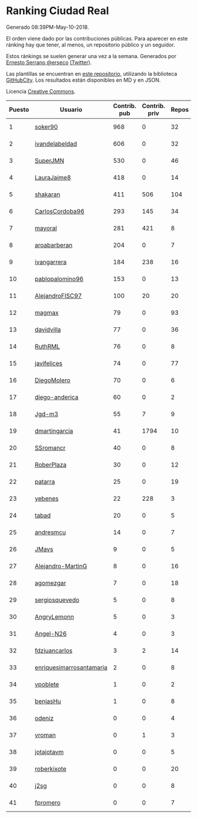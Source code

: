 # Ranking Ciudad Real

Generado 08:39PM-May-10-2018.

El orden viene dado por las contribuciones públicas. Para aparecer en este ránking hay que tener, al menos, un repositorio público y un seguidor.

Estos ránkings se suelen generar una vez a la semana. Generados por [Ernesto Serrano @erseco](https://github.com/erseco/) [(Twitter)](https://twitter.com/erseco).

Las plantillas se encuentran en [este repositorio](https://github.com/iblancasa/GH-Spanish-Ranking), utilizando la biblioteca [GitHubCity](https://github.com/iblancasa/GitHubCity). Los resultados están disponibles en MD y en JSON.

Licencia [Creative Commons](https://creativecommons.org/licenses/by/4.0/).

| Puesto   |  Usuario  | Contrib. pub | Contrib. priv |Repos| Followers | Desde |  Avatar  |
|----------|-----------|--------------|---------------|-----|-----------|-------|----------|
|1|[soker90](https://github.com/soker90)|968|0|32|5|2014-08-03|![soker90](https://avatars0.githubusercontent.com/u/8345188)|
|2|[ivandelabeldad](https://github.com/ivandelabeldad)|606|0|32|11|2014-12-27|![ivandelabeldad](https://avatars3.githubusercontent.com/u/10326536)|
|3|[SuperJMN](https://github.com/SuperJMN)|530|0|46|36|2012-12-23|![SuperJMN](https://avatars0.githubusercontent.com/u/3109851)|
|4|[LauraJaime8](https://github.com/LauraJaime8)|418|0|14|5|2016-09-27|![LauraJaime8](https://avatars3.githubusercontent.com/u/22475540)|
|5|[shakaran](https://github.com/shakaran)|411|506|104|26|2008-06-19|![shakaran](https://avatars0.githubusercontent.com/u/14254)|
|6|[CarlosCordoba96](https://github.com/CarlosCordoba96)|293|145|34|21|2016-09-28|![CarlosCordoba96](https://avatars3.githubusercontent.com/u/22503199)|
|7|[mayoral](https://github.com/mayoral)|281|421|8|32|2008-04-06|![mayoral](https://avatars0.githubusercontent.com/u/5371)|
|8|[aroabarberan](https://github.com/aroabarberan)|204|0|7|2|2016-07-02|![aroabarberan](https://avatars0.githubusercontent.com/u/20259992)|
|9|[ivangarrera](https://github.com/ivangarrera)|184|238|16|2|2015-12-11|![ivangarrera](https://avatars0.githubusercontent.com/u/16254826)|
|10|[pablopalomino96](https://github.com/pablopalomino96)|153|0|13|4|2016-10-06|![pablopalomino96](https://avatars0.githubusercontent.com/u/22655548)|
|11|[AlejandroFISC97](https://github.com/AlejandroFISC97)|100|20|20|8|2017-02-19|![AlejandroFISC97](https://avatars2.githubusercontent.com/u/25884198)|
|12|[magmax](https://github.com/magmax)|79|0|93|41|2011-01-26|![magmax](https://avatars3.githubusercontent.com/u/584026)|
|13|[davidvilla](https://github.com/davidvilla)|77|0|36|16|2011-06-08|![davidvilla](https://avatars2.githubusercontent.com/u/838459)|
|14|[RuthRML](https://github.com/RuthRML)|76|0|8|7|2016-09-28|![RuthRML](https://avatars0.githubusercontent.com/u/22493098)|
|15|[javifelices](https://github.com/javifelices)|74|0|77|15|2013-02-24|![javifelices](https://avatars3.githubusercontent.com/u/3685015)|
|16|[DiegoMolero](https://github.com/DiegoMolero)|70|0|6|8|2015-09-28|![DiegoMolero](https://avatars2.githubusercontent.com/u/14870400)|
|17|[diego-anderica](https://github.com/diego-anderica)|60|0|2|4|2016-09-20|![diego-anderica](https://avatars3.githubusercontent.com/u/22325064)|
|18|[Jgd-m3](https://github.com/Jgd-m3)|55|7|9|2|2017-03-21|![Jgd-m3](https://avatars3.githubusercontent.com/u/26570829)|
|19|[dmartingarcia](https://github.com/dmartingarcia)|41|1794|10|9|2015-03-16|![dmartingarcia](https://avatars1.githubusercontent.com/u/11503528)|
|20|[SSromancr](https://github.com/SSromancr)|40|0|8|3|2017-02-27|![SSromancr](https://avatars1.githubusercontent.com/u/26056669)|
|21|[RoberPlaza](https://github.com/RoberPlaza)|30|0|12|5|2018-02-19|![RoberPlaza](https://avatars2.githubusercontent.com/u/36627781)|
|22|[patarra](https://github.com/patarra)|25|0|19|4|2012-09-04|![patarra](https://avatars1.githubusercontent.com/u/2276101)|
|23|[yebenes](https://github.com/yebenes)|22|228|3|18|2011-10-08|![yebenes](https://avatars1.githubusercontent.com/u/1112888)|
|24|[tabad](https://github.com/tabad)|20|0|5|4|2012-08-20|![tabad](https://avatars2.githubusercontent.com/u/2183103)|
|25|[andresmcu](https://github.com/andresmcu)|14|0|7|2|2014-04-01|![andresmcu](https://avatars2.githubusercontent.com/u/7127924)|
|26|[JMavs](https://github.com/JMavs)|9|0|5|6|2015-09-11|![JMavs](https://avatars1.githubusercontent.com/u/14231017)|
|27|[Alejandro-MartinG](https://github.com/Alejandro-MartinG)|8|0|16|6|2015-09-05|![Alejandro-MartinG](https://avatars2.githubusercontent.com/u/14140693)|
|28|[agomezgar](https://github.com/agomezgar)|7|0|18|17|2015-02-18|![agomezgar](https://avatars0.githubusercontent.com/u/11057399)|
|29|[sergiosquevedo](https://github.com/sergiosquevedo)|5|0|8|15|2012-04-28|![sergiosquevedo](https://avatars3.githubusercontent.com/u/1688176)|
|30|[AngryLemonn](https://github.com/AngryLemonn)|5|0|3|9|2014-02-19|![AngryLemonn](https://avatars2.githubusercontent.com/u/6731364)|
|31|[Angel-N26](https://github.com/Angel-N26)|4|0|3|2|2017-09-27|![Angel-N26](https://avatars2.githubusercontent.com/u/32328176)|
|32|[fdzjuancarlos](https://github.com/fdzjuancarlos)|3|2|14|2|2013-09-27|![fdzjuancarlos](https://avatars3.githubusercontent.com/u/5560118)|
|33|[enriquesimarrosantamaria](https://github.com/enriquesimarrosantamaria)|2|0|8|6|2015-10-19|![enriquesimarrosantamaria](https://avatars0.githubusercontent.com/u/15198291)|
|34|[vpoblete](https://github.com/vpoblete)|1|0|2|2|2012-08-23|![vpoblete](https://avatars1.githubusercontent.com/u/2203544)|
|35|[benjasHu](https://github.com/benjasHu)|1|0|8|3|2014-09-28|![benjasHu](https://avatars2.githubusercontent.com/u/8950146)|
|36|[odeniz](https://github.com/odeniz)|0|0|4|2|2013-02-19|![odeniz](https://avatars2.githubusercontent.com/u/3634016)|
|37|[vroman](https://github.com/vroman)|0|1|3|8|2009-01-09|![vroman](https://avatars3.githubusercontent.com/u/45230)|
|38|[jotajotavm](https://github.com/jotajotavm)|0|0|5|57|2013-12-10|![jotajotavm](https://avatars3.githubusercontent.com/u/6154935)|
|39|[roberkixote](https://github.com/roberkixote)|0|0|20|4|2011-02-10|![roberkixote](https://avatars3.githubusercontent.com/u/610447)|
|40|[j2sg](https://github.com/j2sg)|0|0|8|2|2011-03-18|![j2sg](https://avatars3.githubusercontent.com/u/677220)|
|41|[fpromero](https://github.com/fpromero)|0|0|7|2|2014-11-06|![fpromero](https://avatars3.githubusercontent.com/u/9592895)|
